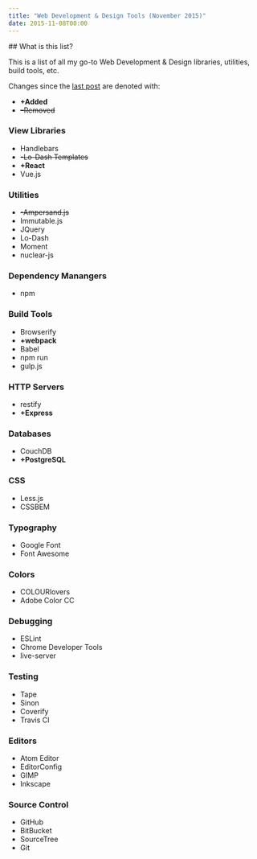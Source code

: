 ```yaml
---
title: "Web Development & Design Tools (November 2015)"
date: 2015-11-08T00:00
---
```


<post-header />
## What is this list?

This is a list of all my go-to Web Development & Design libraries, utilities, build tools, etc.

Changes since the [last post](./2015-04-01_Web_Dev_and_Design_Tools.md) are denoted with:

- **+Added**
- ~~–Removed~~

### View Libraries

- Handlebars
- ~~-Lo-Dash Templates~~
- **+React**
- Vue.js

### Utilities

- ~~-Ampersand.js~~
- Immutable.js
- JQuery
- Lo-Dash
- Moment
- nuclear-js

### Dependency Manangers

- npm

### Build Tools

- Browserify
- **+webpack**
- Babel
- npm run
- gulp.js

### HTTP Servers

- restify
- **+Express**

### Databases

- CouchDB
- **+PostgreSQL**

### CSS

- Less.js
- CSSBEM

### Typography

- Google Font
- Font Awesome

### Colors

- COLOURlovers
- Adobe Color CC

### Debugging

- ESLint
- Chrome Developer Tools
- live-server

### Testing

- Tape
- Sinon
- Coverify
- Travis CI

### Editors

- Atom Editor
- EditorConfig
- GIMP
- Inkscape

### Source Control

- GitHub
- BitBucket
- SourceTree
- Git
